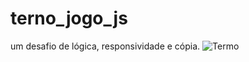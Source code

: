 # terno_jogo_js
um desafio de lógica, responsividade e cópia.
![Termo](https://user-images.githubusercontent.com/99358432/176023285-b21acaab-63bf-4912-bb12-5625ab3c516b.png)

